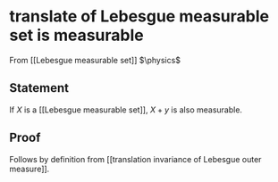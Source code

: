 # translate of Lebesgue measurable set is measurable
From [[Lebesgue measurable set]]
$\physics$
## Statement
If $X$ is a [[Lebesgue measurable set]], $X + y$ is also measurable.

## Proof
Follows by definition from [[translation invariance of Lebesgue outer measure]].